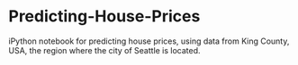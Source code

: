 # Predicting-House-Prices
iPython notebook for predicting house prices, using data from King County, USA, the region where the city of Seattle is located.
